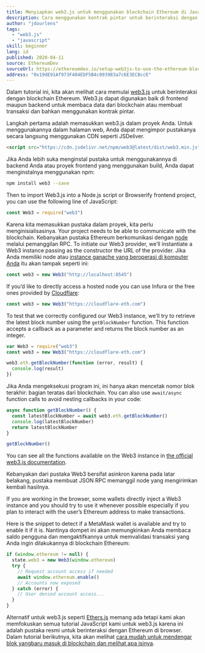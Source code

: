 ```yaml
---
title: Menyiapkan web3.js untuk menggunakan blockchain Ethereum di JavaScript
description: Cara menggunakan kontrak pintar untuk berinteraksi dengan token menggunakan bahasa Solidity
author: "jdourlens"
tags:
  - "web3.js"
  - "javascript"
skill: beginner
lang: id
published: 2020-04-11
source: EthereumDev
sourceUrl: https://ethereumdev.io/setup-web3js-to-use-the-ethereum-blockchain-in-javascript/
address: "0x19dE91Af973F404EDF5B4c093983a7c6E3EC8ccE"
---
```


Dalam tutorial ini, kita akan melihat cara memulai [web3.js](https://web3js.readthedocs.io/) untuk berinteraksi dengan blockchain Ethereum. Web3.js dapat digunakan baik di frontend maupun backend untuk membaca data dari blockchain atau membuat transaksi dan bahkan menggunakan kontrak pintar.

Langkah pertama adalah memasukkan web3.js dalam proyek Anda. Untuk menggunakannya dalam halaman web, Anda dapat mengimpor pustakanya secara langsung menggunakan CDN seperti JSDeliver.

```html
<script src="https://cdn.jsdelivr.net/npm/web3@latest/dist/web3.min.js"></script>
```

Jika Anda lebih suka menginstal pustaka untuk menggunakannya di backend Anda atau proyek frontend yang menggunakan build, Anda dapat menginstalnya menggunakan npm:

```bash
npm install web3 --save
```

Then to import Web3.js into a Node.js script or Browserify frontend project, you can use the following line of JavaScript:

```js
const Web3 = require("web3")
```

Karena kita memasukkan pustaka dalam proyek, kita perlu menginisialisasinya. Your project needs to be able to communicate with the blockchain. Kebanyakan pustaka Ethereum berkomunikasi dengan [node](/developers/docs/nodes-and-clients/) melalui pemanggilan RPC. To initiate our Web3 provider, we’ll instantiate a Web3 instance passing as the constructor the URL of the provider. Jika Anda memiliki node atau [instance ganache yang beroperasi di komputer Anda](https://ethereumdev.io/testing-your-smart-contract-with-existing-protocols-ganache-fork/) itu akan tampak seperti ini:

```js
const web3 = new Web3("http://localhost:8545")
```

If you’d like to directly access a hosted node you can use Infura or the free ones provided by [Cloudflare](https://cloudflare-eth.com/):

```js
const web3 = new Web3("https://cloudflare-eth.com")
```

To test that we correctly configured our Web3 instance, we’ll try to retrieve the latest block number using the `getBlockNumber` function. This function accepts a callback as a parameter and returns the block number as an integer.

```js
var Web3 = require("web3")
const web3 = new Web3("https://cloudflare-eth.com")

web3.eth.getBlockNumber(function (error, result) {
  console.log(result)
})
```

Jika Anda mengeksekusi program ini, ini hanya akan mencetak nomor blok terakhir: bagian teratas dari blockchain. You can also use `await/async` function calls to avoid nesting callbacks in your code:

```js
async function getBlockNumber() {
  const latestBlockNumber = await web3.eth.getBlockNumber()
  console.log(latestBlockNumber)
  return latestBlockNumber
}

getBlockNumber()
```

You can see all the functions available on the Web3 instance in [the official web3.js documentation](https://docs.web3js.org/).

Kebanyakan dari pustaka Web3 bersifat asinkron karena pada latar belakang, pustaka membuat JSON RPC memanggil node yang mengirimkan kembali hasilnya.

<Divider />

If you are working in the browser, some wallets directly inject a Web3 instance and you should try to use it whenever possible especially if you plan to interact with the user’s Ethereum address to make transactions.

Here is the snippet to detect if a MetaMask wallet is available and try to enable it if it is. Nantinya dompet ini akan memungkinkan Anda membaca saldo pengguna dan mengaktifkannya untuk memvalidasi transaksi yang Anda ingin dilakukannya di blockchain Ethereum:

```js
if (window.ethereum != null) {
  state.web3 = new Web3(window.ethereum)
  try {
    // Request account access if needed
    await window.ethereum.enable()
    // Accounts now exposed
  } catch (error) {
    // User denied account access...
  }
}
```

Alternatif untuk web3.js seperti [Ethers.js](https://docs.ethers.io/) memang ada tetapi kami akan memfokuskan semua tutorial JavaScript kami untuk web3.js karena ini adalah pustaka resmi untuk berinteraksi dengan Ethereum di browser. Dalam tutorial berikutnya, kita akan melihat [cara mudah untuk mendengar blok yangbaru masuk di blockchain dan melihat apa isinya](https://ethereumdev.io/listening-to-new-transactions-happening-on-the-blockchain/).
